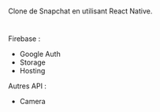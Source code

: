 #

Clone de Snapchat en utilisant React Native.

#

Firebase :

- Google Auth
- Storage
- Hosting

Autres API :

- Camera
